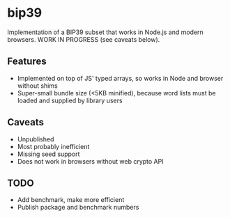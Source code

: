 # bip39

Implementation of a BIP39 subset that works in Node.js and modern browsers. WORK IN PROGRESS (see caveats below).

## Features

* Implemented on top of JS' typed arrays, so works in Node and browser without shims
* Super-small bundle size (<5KB minified), because word lists must be loaded and supplied by library users

## Caveats

* Unpublished
* Most probably inefficient
* Missing seed support
* Does not work in browsers without web crypto API

## TODO

* Add benchmark, make more efficient
* Publish package and benchmark numbers
